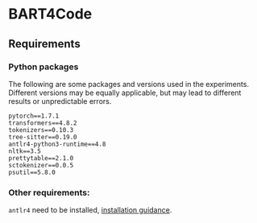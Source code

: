 # BART4Code


## Requirements

### Python packages

The following are some packages and versions used in the experiments. Different versions may be equally applicable, but may lead to different results or unpredictable errors.

```
pytorch==1.7.1
transformers==4.8.2
tokenizers==0.10.3
tree-sitter==0.19.0
antlr4-python3-runtime==4.8
nltk==3.5
prettytable==2.1.0
sctokenizer==0.0.5
psutil==5.8.0
```

### Other requirements:

`antlr4` need to be installed, [installation guidance](https://github.com/antlr/antlr4/blob/master/doc/getting-started.md).
